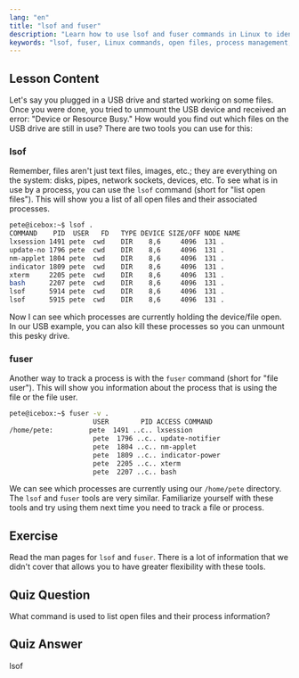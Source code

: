 ```yaml
---
lang: "en"
title: "lsof and fuser"
description: "Learn how to use lsof and fuser commands in Linux to identify processes using files. Understand "Device or Resource Busy" errors and manage open files effectively."
keywords: "lsof, fuser, Linux commands, open files, process management, Linux tutorial, beginner guide, device busy"
---
```


## Lesson Content

Let's say you plugged in a USB drive and started working on some files. Once you were done, you tried to unmount the USB device and received an error: "Device or Resource Busy." How would you find out which files on the USB drive are still in use? There are two tools you can use for this:

### lsof

Remember, files aren't just text files, images, etc.; they are everything on the system: disks, pipes, network sockets, devices, etc. To see what is in use by a process, you can use the `lsof` command (short for "list open files"). This will show you a list of all open files and their associated processes.

```bash
pete@icebox:~$ lsof .
COMMAND    PID  USER   FD   TYPE DEVICE SIZE/OFF NODE NAME
lxsession 1491 pete  cwd    DIR    8,6     4096  131 .
update-no 1796 pete  cwd    DIR    8,6     4096  131 .
nm-applet 1804 pete  cwd    DIR    8,6     4096  131 .
indicator 1809 pete  cwd    DIR    8,6     4096  131 .
xterm     2205 pete  cwd    DIR    8,6     4096  131 .
bash      2207 pete  cwd    DIR    8,6     4096  131 .
lsof      5914 pete  cwd    DIR    8,6     4096  131 .
lsof      5915 pete  cwd    DIR    8,6     4096  131 .
```

Now I can see which processes are currently holding the device/file open. In our USB example, you can also kill these processes so you can unmount this pesky drive.

### fuser

Another way to track a process is with the `fuser` command (short for "file user"). This will show you information about the process that is using the file or the file user.

```bash
pete@icebox:~$ fuser -v .
                     USER        PID ACCESS COMMAND
/home/pete:         pete  1491 ..c.. lxsession
                     pete  1796 ..c.. update-notifier
                     pete  1804 ..c.. nm-applet
                     pete  1809 ..c.. indicator-power
                     pete  2205 ..c.. xterm
                     pete  2207 ..c.. bash
```

We can see which processes are currently using our `/home/pete` directory. The `lsof` and `fuser` tools are very similar. Familiarize yourself with these tools and try using them next time you need to track a file or process.

## Exercise

Read the man pages for `lsof` and `fuser`. There is a lot of information that we didn't cover that allows you to have greater flexibility with these tools.

## Quiz Question

What command is used to list open files and their process information?

## Quiz Answer

lsof
